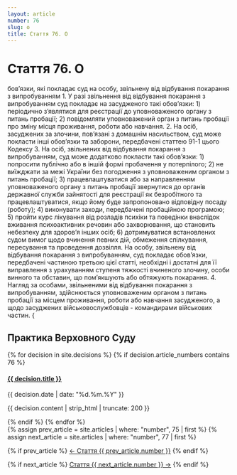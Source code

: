```yaml
---
layout: article
number: 76
slug: o
title: Стаття 76. О
---
```


# Стаття 76. О

бов’язки, які покладає суд на особу, звільнену від відбування покарання з випробуванням 1. У разі звільнення від відбування покарання з випробуванням суд покладає на засудженого такі обов’язки: 1) періодично з’являтися для реєстрації до уповноваженого органу з питань пробації; 2) повідомляти уповноважений орган з питань пробації про зміну місця проживання, роботи або навчання. 2. На осіб, засуджених за злочини, пов’язані з домашнім насильством, суд може покласти інші обов’язки та заборони, передбачені статтею 91-1 цього Кодексу 3. На осіб, звільнених від відбування покарання з випробуванням, суд може додатково покласти такі обов’язки: 1) попросити публічно або в іншій формі пробачення у потерпілого; 2) не виїжджати за межі України без погодження з уповноваженим органом з питань пробації; 3) працевлаштуватися або за направленням уповноваженого органу з питань пробації звернутися до органів державної служби зайнятості для реєстрації як безробітного та працевлаштуватися, якщо йому буде запропоновано відповідну посаду (роботу); 4) виконувати заходи, передбачені пробаційною програмою; 5) пройти курс лікування від розладів психіки та поведінки внаслідок вживання психоактивних речовин або захворювання, що становить небезпеку для здоров’я інших осіб; 6) дотримуватися встановлених судом вимог щодо вчинення певних дій, обмеження спілкування, пересування та проведення дозвілля. На особу, звільнену від відбування покарання з випробуванням, суд покладає обов’язки, передбачені частиною третьою цієї статті, необхідні і достатні для її виправлення з урахуванням ступеня тяжкості вчиненого злочину, особи винного та обставин, що пом’якшують або обтяжують покарання. 4. Нагляд за особами, звільненими від відбування покарання з випробуванням, здійснюється уповноваженим органом з питань пробації за місцем проживання, роботи або навчання засудженого, а щодо засуджених військовослужбовців - командирами військових частин. {

## Практика Верховного Суду

<div class="decisions-container">
{% for decision in site.decisions %}
  {% if decision.article_numbers contains 76 %}
    <div class="decision-item">
      <h4><a href="{{ decision.url }}">{{ decision.title }}</a></h4>
      <p class="decision-date">{{ decision.date | date: "%d.%m.%Y" }}</p>
      <p class="decision-excerpt">{{ decision.content | strip_html | truncate: 200 }}</p>
    </div>
  {% endif %}
{% endfor %}
</div>

<div class="article-navigation">
  {% assign prev_article = site.articles | where: "number", 75 | first %}
  {% assign next_article = site.articles | where: "number", 77 | first %}
  
  {% if prev_article %}
    <a href="{{ prev_article.url }}" class="prev-article">← Стаття {{ prev_article.number }}</a>
  {% endif %}
  
  {% if next_article %}
    <a href="{{ next_article.url }}" class="next-article">Стаття {{ next_article.number }} →</a>
  {% endif %}
</div>
